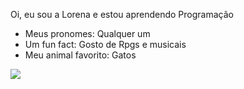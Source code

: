 Oi, eu sou a Lorena e estou aprendendo Programação
- Meus pronomes: Qualquer um
- Um fun fact: Gosto de Rpgs e musicais
- Meu animal favorito: Gatos

![](https://media1.tenor.com/m/avDc_HOVvO4AAAAC/cats-black.gif)

<!---
Myena1/Myena1 is a ✨ special ✨ repository because its `README.md` (this file) appears on your GitHub profile.
You can click the Preview link to take a look at your changes.
--->
